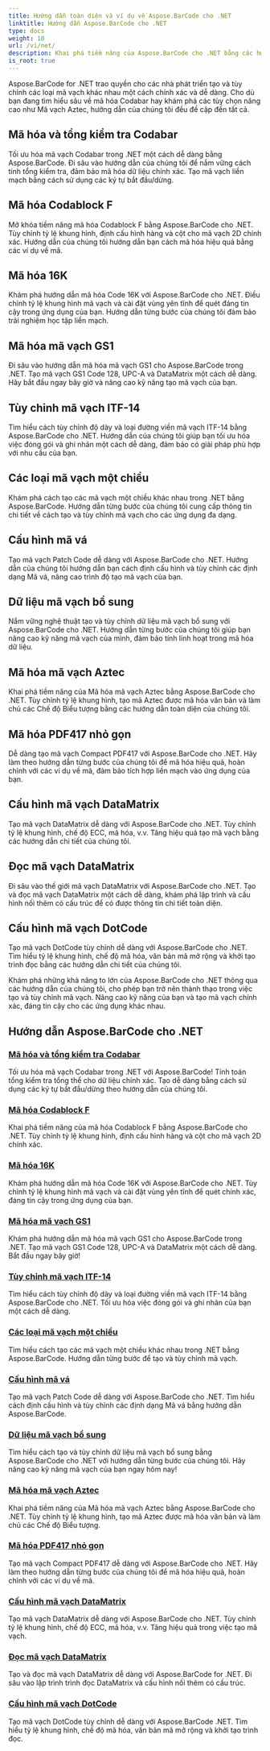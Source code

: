 ```yaml
---
title: Hướng dẫn toàn diện và ví dụ về Aspose.BarCode cho .NET
linktitle: Hướng dẫn Aspose.BarCode cho .NET
type: docs
weight: 10
url: /vi/net/
description: Khai phá tiềm năng của Aspose.BarCode cho .NET bằng các hướng dẫn toàn diện! Làm chủ mã hóa Codabar, tùy chỉnh Codablock F, khám phá Mã 16K, v.v.
is_root: true
---
```



Aspose.BarCode for .NET trao quyền cho các nhà phát triển tạo và tùy chỉnh các loại mã vạch khác nhau một cách chính xác và dễ dàng. Cho dù bạn đang tìm hiểu sâu về mã hóa Codabar hay khám phá các tùy chọn nâng cao như Mã vạch Aztec, hướng dẫn của chúng tôi đều đề cập đến tất cả.

## Mã hóa và tổng kiểm tra Codabar

Tối ưu hóa mã vạch Codabar trong .NET một cách dễ dàng bằng Aspose.BarCode. Đi sâu vào hướng dẫn của chúng tôi để nắm vững cách tính tổng kiểm tra, đảm bảo mã hóa dữ liệu chính xác. Tạo mã vạch liền mạch bằng cách sử dụng các ký tự bắt đầu/dừng.

## Mã hóa Codablock F

Mở khóa tiềm năng mã hóa Codablock F bằng Aspose.BarCode cho .NET. Tùy chỉnh tỷ lệ khung hình, định cấu hình hàng và cột cho mã vạch 2D chính xác. Hướng dẫn của chúng tôi hướng dẫn bạn cách mã hóa hiệu quả bằng các ví dụ về mã.

## Mã hóa 16K

Khám phá hướng dẫn mã hóa Code 16K với Aspose.BarCode cho .NET. Điều chỉnh tỷ lệ khung hình mã vạch và cài đặt vùng yên tĩnh để quét đáng tin cậy trong ứng dụng của bạn. Hướng dẫn từng bước của chúng tôi đảm bảo trải nghiệm học tập liền mạch.

## Mã hóa mã vạch GS1

Đi sâu vào hướng dẫn mã hóa mã vạch GS1 cho Aspose.BarCode trong .NET. Tạo mã vạch GS1 Code 128, UPC-A và DataMatrix một cách dễ dàng. Hãy bắt đầu ngay bây giờ và nâng cao kỹ năng tạo mã vạch của bạn.

## Tùy chỉnh mã vạch ITF-14

Tìm hiểu cách tùy chỉnh độ dày và loại đường viền mã vạch ITF-14 bằng Aspose.BarCode cho .NET. Hướng dẫn của chúng tôi giúp bạn tối ưu hóa việc đóng gói và ghi nhãn một cách dễ dàng, đảm bảo có giải pháp phù hợp với nhu cầu của bạn.

## Các loại mã vạch một chiều

Khám phá cách tạo các mã vạch một chiều khác nhau trong .NET bằng Aspose.BarCode. Hướng dẫn từng bước của chúng tôi cung cấp thông tin chi tiết về cách tạo và tùy chỉnh mã vạch cho các ứng dụng đa dạng.

## Cấu hình mã vá

Tạo mã vạch Patch Code dễ dàng với Aspose.BarCode cho .NET. Hướng dẫn của chúng tôi hướng dẫn bạn cách định cấu hình và tùy chỉnh các định dạng Mã vá, nâng cao trình độ tạo mã vạch của bạn.

## Dữ liệu mã vạch bổ sung

Nắm vững nghệ thuật tạo và tùy chỉnh dữ liệu mã vạch bổ sung với Aspose.BarCode cho .NET. Hướng dẫn từng bước của chúng tôi giúp bạn nâng cao kỹ năng mã vạch của mình, đảm bảo tính linh hoạt trong mã hóa dữ liệu.

## Mã hóa mã vạch Aztec

Khai phá tiềm năng của Mã hóa mã vạch Aztec bằng Aspose.BarCode cho .NET. Tùy chỉnh tỷ lệ khung hình, tạo mã Aztec được mã hóa văn bản và làm chủ các Chế độ Biểu tượng bằng các hướng dẫn toàn diện của chúng tôi.

## Mã hóa PDF417 nhỏ gọn

Dễ dàng tạo mã vạch Compact PDF417 với Aspose.BarCode cho .NET. Hãy làm theo hướng dẫn từng bước của chúng tôi để mã hóa hiệu quả, hoàn chỉnh với các ví dụ về mã, đảm bảo tích hợp liền mạch vào ứng dụng của bạn.

## Cấu hình mã vạch DataMatrix

Tạo mã vạch DataMatrix dễ dàng với Aspose.BarCode cho .NET. Tùy chỉnh tỷ lệ khung hình, chế độ ECC, mã hóa, v.v. Tăng hiệu quả tạo mã vạch bằng các hướng dẫn chi tiết của chúng tôi.

## Đọc mã vạch DataMatrix

Đi sâu vào thế giới mã vạch DataMatrix với Aspose.BarCode cho .NET. Tạo và đọc mã vạch DataMatrix một cách dễ dàng, khám phá lập trình và cấu hình nối thêm có cấu trúc để có được thông tin chi tiết toàn diện.

## Cấu hình mã vạch DotCode

Tạo mã vạch DotCode tùy chỉnh dễ dàng với Aspose.BarCode cho .NET. Tìm hiểu tỷ lệ khung hình, chế độ mã hóa, văn bản mã mở rộng và khởi tạo trình đọc bằng các hướng dẫn chi tiết của chúng tôi.

Khám phá những khả năng to lớn của Aspose.BarCode cho .NET thông qua các hướng dẫn của chúng tôi, cho phép bạn trở nên thành thạo trong việc tạo và tùy chỉnh mã vạch. Nâng cao kỹ năng của bạn và tạo mã vạch chính xác, đáng tin cậy cho các ứng dụng khác nhau.
## Hướng dẫn Aspose.BarCode cho .NET
### [Mã hóa và tổng kiểm tra Codabar](./codabar-encoding-and-checksum/)
Tối ưu hóa mã vạch Codabar trong .NET với Aspose.BarCode! Tính toán tổng kiểm tra tổng thể cho dữ liệu chính xác. Tạo dễ dàng bằng cách sử dụng các ký tự bắt đầu/dừng theo hướng dẫn của chúng tôi.
### [Mã hóa Codablock F](./codablock-f-encoding/)
Khai phá tiềm năng của mã hóa Codablock F bằng Aspose.BarCode cho .NET. Tùy chỉnh tỷ lệ khung hình, định cấu hình hàng và cột cho mã vạch 2D chính xác.
### [Mã hóa 16K](./code-16k-encoding/)
Khám phá hướng dẫn mã hóa Code 16K với Aspose.BarCode cho .NET. Tùy chỉnh tỷ lệ khung hình mã vạch và cài đặt vùng yên tĩnh để quét chính xác, đáng tin cậy trong ứng dụng của bạn.
### [Mã hóa mã vạch GS1](./gs1-barcode-encoding/)
Khám phá hướng dẫn mã hóa mã vạch GS1 cho Aspose.BarCode trong .NET. Tạo mã vạch GS1 Code 128, UPC-A và DataMatrix một cách dễ dàng. Bắt đầu ngay bây giờ!
### [Tùy chỉnh mã vạch ITF-14](./itf-14-barcode-customization/)
Tìm hiểu cách tùy chỉnh độ dày và loại đường viền mã vạch ITF-14 bằng Aspose.BarCode cho .NET. Tối ưu hóa việc đóng gói và ghi nhãn của bạn một cách dễ dàng.
### [Các loại mã vạch một chiều](./one-dimensional-barcode-types/)
Tìm hiểu cách tạo các mã vạch một chiều khác nhau trong .NET bằng Aspose.BarCode. Hướng dẫn từng bước để tạo và tùy chỉnh mã vạch.
### [Cấu hình mã vá](./patch-code-configuration/)
Tạo mã vạch Patch Code dễ dàng với Aspose.BarCode cho .NET. Tìm hiểu cách định cấu hình và tùy chỉnh các định dạng Mã vá bằng hướng dẫn Aspose.BarCode.
### [Dữ liệu mã vạch bổ sung](./supplemental-barcode-data/)
Tìm hiểu cách tạo và tùy chỉnh dữ liệu mã vạch bổ sung bằng Aspose.BarCode cho .NET với hướng dẫn từng bước của chúng tôi. Hãy nâng cao kỹ năng mã vạch của bạn ngay hôm nay!
### [Mã hóa mã vạch Aztec](./aztec-barcode-encoding/)
Khai phá tiềm năng của Mã hóa mã vạch Aztec bằng Aspose.BarCode cho .NET. Tùy chỉnh tỷ lệ khung hình, tạo mã Aztec được mã hóa văn bản và làm chủ các Chế độ Biểu tượng.
### [Mã hóa PDF417 nhỏ gọn](./compact-pdf417-encoding/)
Tạo mã vạch Compact PDF417 dễ dàng với Aspose.BarCode cho .NET. Hãy làm theo hướng dẫn từng bước của chúng tôi để mã hóa hiệu quả, hoàn chỉnh với các ví dụ về mã.
### [Cấu hình mã vạch DataMatrix](./datamatrix-barcode-configuration/)
Tạo mã vạch DataMatrix dễ dàng với Aspose.BarCode cho .NET. Tùy chỉnh tỷ lệ khung hình, chế độ ECC, mã hóa, v.v. Tăng hiệu quả trong việc tạo mã vạch.
### [Đọc mã vạch DataMatrix](./datamatrix-barcode-reading/)
Tạo và đọc mã vạch DataMatrix dễ dàng với Aspose.BarCode for .NET. Đi sâu vào lập trình trình đọc DataMatrix và cấu hình nối thêm có cấu trúc.
### [Cấu hình mã vạch DotCode](./dotcode-barcode-configuration/)
Tạo mã vạch DotCode tùy chỉnh dễ dàng với Aspose.BarCode .NET. Tìm hiểu tỷ lệ khung hình, chế độ mã hóa, văn bản mã mở rộng và khởi tạo trình đọc.